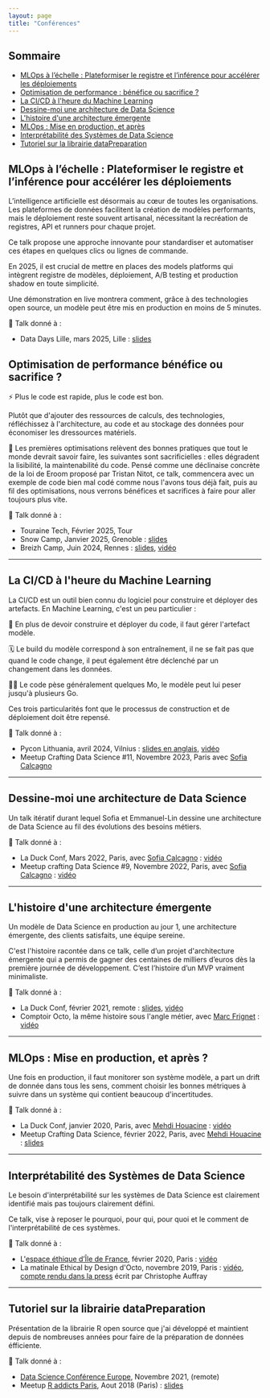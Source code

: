 ```yaml
---
layout: page
title: "Conférences"
---
```


## Sommaire

- [MLOps à l’échelle : Plateformiser le registre et l’inférence pour accélérer les déploiements](#mlops-à-léchelle--plateformiser-le-registre-et-linférence-pour-accélérer-les-déploiements)
- [Optimisation de performance : bénéfice ou sacrifice ?](#optimisation-de-performance-bénéfice-ou-sacrifice-)
- [La CI/CD à l'heure du Machine Learning](#la-cicd-à-lheure-du-machine-learning)
- [Dessine-moi une architecture de Data Science](#dessine-moi-une-architecture-de-Data-Science)
- [L'histoire d'une architecture émergente](#lhistoire-dune-architecture-émergente)
- [MLOps : Mise en production, et après](#mlops--mise-en-production-et-après-)
- [Interprétabilité des Systèmes de Data Science](#interprétabilité-des-systèmes-de-data-science)
- [Tutoriel sur la librairie dataPreparation](#tutoriel-sur-la-librairie-datapreparation)

## MLOps à l’échelle : Plateformiser le registre et l’inférence pour accélérer les déploiements

L’intelligence artificielle est désormais au cœur de toutes les organisations. Les plateformes de données facilitent la création de modèles performants, mais le déploiement reste souvent artisanal, nécessitant la recréation de registres, API et runners pour chaque projet.

Ce talk propose une approche innovante pour standardiser et automatiser ces étapes en quelques clics ou lignes de commande.

En 2025, il est crucial de mettre en places des models platforms qui intègrent registre de modèles, déploiement, A/B testing et production shadow en toute simplicité.

Une démonstration en live montrera comment, grâce à des technologies open source, un modèle peut être mis en production en moins de 5 minutes.

📍 Talk donné à :
- Data Days Lille, mars 2025, Lille : [slides](https://github.com/ELToulemonde/talks/blob/main/2025/Data%20Days%20Lille/MLOps_%20Model%20plateforme%20pour%20passer%20%C3%A0%20l'%C3%A9chelle.pdf)

## Optimisation de performance bénéfice ou sacrifice ?

⚡ Plus le code est rapide, plus le code est bon. 

Plutôt que d'ajouter des ressources de calculs, des technologies, réfléchissez à l'architecture, au code et au stockage des données pour économiser les dressources matériels.

🚀 Les premières optimisations relèvent des bonnes pratiques que tout le monde devrait savoir faire, les suivantes sont sacrificielles : elles dégradent la lisibilité, la maintenabilité du code. Pensé comme une déclinaise concrète de la loi de Eroom proposé par Tristan Nitot, ce talk, commencera avec un exemple de code bien mal codé comme nous l'avons tous déjà fait, puis au fil des optimisations, nous verrons bénéfices et sacrifices à faire pour aller toujours plus vite.

📍 Talk donné à :
- Touraine Tech, Février 2025, Tour
- Snow Camp, Janvier 2025, Grenoble : [slides](https://github.com/ELToulemonde/talks/blob/main/2025/Snow%20Camp/Optimisation%20de%20performance%20b%C3%A9n%C3%A9fice%20ou%20sacrifice.pdf)
- Breizh Camp, Juin 2024, Rennes : [slides](https://github.com/ELToulemonde/talks/blob/main/2024/Breizh%20Camp/Optimisation%20de%20performance%20b%C3%A9n%C3%A9fice%20ou%20sacrifice.pdf), [vidéo](https://www.youtube.com/watch?v=obKSKpPyaGo)


* * * 
## La CI/CD à l'heure du Machine Learning

La CI/CD est un outil bien connu du logiciel pour construire et déployer des artefacts. En Machine Learning, c'est un peu particulier : 

🔢 En plus de devoir construire et déployer du code, il faut gérer l'artefact modèle.

🗓️ Le build du modèle correspond à son entraînement, il ne se fait pas que quand le code change, il peut également être déclenché par un changement dans les données.

🏋️‍♀️ Le code pèse généralement quelques Mo, le modèle peut lui peser jusqu'à plusieurs Go. 

Ces trois particularités font que le processus de construction et de déploiement doit être repensé.

📍 Talk donné à : 
- Pycon Lithuania, avril 2024, Vilnius : [slides en anglais](https://github.com/ELToulemonde/talks/blob/main/2024/PyCon%202024%20Lithuania/CI_CD%20at%20Machine%20Learning%20time.pdf), [vidéo](https://www.youtube.com/watch?v=093T744olQ4)
- Meetup Crafting Data Science #11, Novembre 2023, Paris avec [Sofia Calcagno](https://fr.linkedin.com/in/sof%C3%ADa-calcagno)

* * *

## Dessine-moi une architecture de Data Science

Un talk itératif durant lequel Sofia et Emmanuel-Lin dessine une architecture de Data Science au fil des évolutions des
besoins métiers.

📍 Talk donné à :
- La Duck Conf, Mars 2022, Paris, avec [Sofia Calcagno](https://fr.linkedin.com/in/sof%C3%ADa-calcagno) : [vidéo](https://www.youtube.com/watch?v=7jyyBaV8jjI)
- Meetup crafting Data Science #9, Novembre 2022, Paris, avec [Sofia Calcagno](https://fr.linkedin.com/in/sof%C3%ADa-calcagno) : [vidéo](https://www.youtube.com/watch?v=F7u3lCohVcQ)

* * *

## L'histoire d'une architecture émergente

Un modèle de Data Science en production au jour 1, une architecture émergente, des clients satisfaits, une équipe sereine. 

C'est l'histoire racontée dans ce talk, celle d’un projet d'architecture émergente qui a permis de gagner des centaines de milliers d’euros dès la première journée de développement. C’est l’histoire d’un MVP vraiment minimaliste.

📍 Talk donné à :
- La Duck Conf, février 2021, remote : [slides](https://github.com/ELToulemonde/talks/blob/main/2021/La%20Duck%20Conf/Histoire%20d'une%20architecture%20%C3%A9mergeante.pdf), [vidéo](https://www.youtube.com/watch?v=qj3lVoaAe3Q)
- Comptoir Octo, la même histoire sous l'angle métier, avec [Marc Frignet](https://fr.linkedin.com/in/marc-frignet-0582b09) : [vidéo](https://www.youtube.com/watch?v=2gTdE6HI12g)

* * *

## MLOps : Mise en production, et après ?

Une fois en production, il faut monitorer son système modèle, a part un drift de donnée dans tous les sens, comment choisir les bonnes métriques à suivre dans un système qui contient beaucoup d'incertitudes.

📍 Talk donné à :
- La Duck Conf, janvier 2020, Paris, avec [Mehdi Houacine](https://fr.linkedin.com/in/mehdihouacine) : [vidéo](https://www.youtube.com/watch?v=neZ4KnfHUtY)
- Meetup Crafting Data Science, février 2022, Paris, avec [Mehdi Houacine](https://fr.linkedin.com/in/mehdihouacine) : [slides](https://fr.slideshare.net/EmmanuelLinTOULEMOND/meetup-crafting-data-science-3-mars)

* * *

## Interprétabilité des Systèmes de Data Science

Le besoin d'interprétabilité sur les systèmes de Data Science est clairement identifié mais pas toujours clairement défini. 

Ce talk, vise à reposer le pourquoi, pour qui, pour quoi et le comment de l'interprétabilité de ces systèmes.

📍 Talk donné à :
- L'[espace éthique d’Île de France](https://www.espace-ethique.org/), février 2020, Paris : [vidéo](https://www.youtube.com/watch?v=Pa5YeciG2-8)
- La matinale Ethical by Design d'Octo, novembre 2019, Paris : [vidéo](https://youtu.be/o_TBFPvUQ30?si=kDOehwTVNQ93HRAa&t=5753), [compte rendu dans la press](https://www.alliancy.fr/solution-ia-confiance-etait-ethical-by-design) écrit par Christophe Auffray

* * *

## Tutoriel sur la librairie dataPreparation

Présentation de la librairie R open source que j'ai développé et maintient depuis de nombreuses années pour faire de la préparation de données éfficiente.

📍 Talk donné à :
- [Data Science Conférence Europe](https://datasciconference.com), Novembre 2021, (remote)
- Meetup [R addicts Paris](https://www.meetup.com/fr-FR/rparis/), Aout 2018 (Paris) : [slides](https://fr.slideshare.net/EmmanuelLinTOULEMOND/presentation-of-datapreparation-at-mett-up-raddicts)
